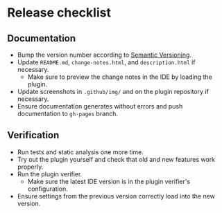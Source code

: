 # Release checklist
## Documentation
* Bump the version number according to [Semantic Versioning](https://semver.org/).
* Update `README.md`, `change-notes.html`, and `description.html` if necessary.
  * Make sure to preview the change notes in the IDE by loading the plugin.
* Update screenshots in `.github/img/` and on the plugin repository if necessary.
* Ensure documentation generates without errors and push documentation to `gh-pages` branch.

## Verification
* Run tests and static analysis one more time.
* Try out the plugin yourself and check that old and new features work properly.
* Run the plugin verifier.
  * Make sure the latest IDE version is in the plugin verifier's configuration.
* Ensure settings from the previous version correctly load into the new version.

